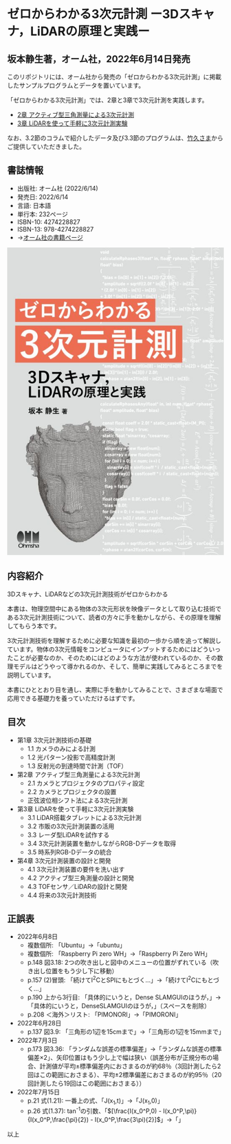 # ゼロからわかる3次元計測 ー3Dスキャナ，LiDARの原理と実践ー
## 坂本静生著，オーム社，2022年6月14日発売

このリポジトリには、オーム社から発売の「ゼロからわかる3次元計測」に掲載したサンプルプログラムとデータを置いています。

「ゼロからわかる3次元計測」では、2章と3章で3次元計測を実践します。
+ [2章 アクティブ型三角測量による3次元計測](https://github.com/ShizSak/Basics_of_3D_Measurement/tree/main/Chapter%202)
+ [3章 LiDARを使って手軽に3次元計測実験](https://github.com/ShizSak/Basics_of_3D_Measurement/tree/main/Chapter%203)

なお、3.2節のコラムで紹介したデータ及び3.3節のプログラムは、[竹久さま](https://github.com/aho1go)からご提供していただきました。

## 書誌情報
+ 出版社: オーム社 (2022/6/14)
+ 発売日: 2022/6/14
+ 言語: 日本語
+ 単行本: 232ページ
+ ISBN-10: 4274228827
+ ISBN-13: 978-4274228827
+ →[オーム社の書籍ページ](https://www.ohmsha.co.jp/book/9784274228827/)

![表紙](https://github.com/ShizSak/Basics_and_Practices_of_3D_Measurement/blob/main/FrontCover.jpg)

## 内容紹介
3Dスキャナ、LiDARなどの3次元計測技術がゼロからわかる

本書は、物理空間中にある物体の3次元形状を映像データとして取り込む技術である3次元計測技術について、読者の方々に手を動かしながら、その原理を理解してもらう本です。

3次元計測技術を理解するために必要な知識を最初の一歩から順を追って解説しています。物体の3次元情報をコンピュータにインプットするためにはどういったことが必要なのか、そのためにはどのような方法が使われているのか、その数理モデルはどうやって導かれるのか、そして、簡単に実践してみるところまでを説明しています。

本書にひととおり目を通し、実際に手を動かしてみることで、さまざまな場面で応用できる基礎力を養っていただけるはずです。

## 目次
+ 第1章 3次元計測技術の基礎
  - 1.1 カメラのみによる計測
  - 1.2 光パターン投影で高精度計測
  - 1.3 反射光の到達時間で計測（TOF）
+ 第2章 アクティブ型三角測量による3次元計測
  - 2.1 カメラとプロジェクタのプロパティ設定
  - 2.2 カメラとプロジェクタの設置
  - 正弦波位相シフト法による3次元計測
+ 第3章 LiDARを使って手軽に3次元計測実験
  - 3.1 LiDAR搭載タブレットによる3次元計測
  - 3.2 市販の3次元計測装置の活用
  - 3.3 レーダ型LiDARを試作する
  - 3.4 3次元計測装置を動かしながらRGB-Dデータを取得
  - 3.5 時系列RGB-Dデータの統合
+ 第4章 3次元計測装置の設計と開発
  - 4.1 3次元計測装置の要件を洗い出す
  - 4.2 アクティブ型三角測量の設計と開発
  - 4.3 TOFセンサ／LiDARの設計と開発
  - 4.4 将来の3次元計測技術

## 正誤表
+ 2022年6月8日
  - 複数個所: 「Ubuntu」→「ubuntu」
  - 複数個所: 「Raspberry Pi zero WH」→「Raspberry Pi Zero WH」
  - p.148 図3.18: 2つの吹き出しと図中のメニューの位置がずれている（吹き出し位置をもう少し下に移動）
  - p.157 (2)冒頭: 「続けてI<sup>2</sup>CとSPIにもとづく…」→「続けてI<sup>2</sup>Cにもとづく…」
  - p.190 上から3行目: 「具体的にいうと，Dense SLAMGUIのほうが，」→「具体的にいうと，DenseSLAMGUIのほうが，」（スペースを削除）
  - p.208 ＜海外＞リスト: 「PIMONORI」→「PIMORONI」
+ 2022年6月28日
  - p.137 図3.9: 「三角形の1辺を15cmまで」→「三角形の1辺を15mmまで」
+ 2022年7月3日
  - p.173 図3.36: 「ランダムな誤差の標準偏差」→「ランダムな誤差の標準偏差×2」、矢印位置はもう少し上で幅は狭い（誤差分布が正規分布の場合、計測値が平均±標準偏差内におさまるのが約68％（3回計測したら2回はこの範囲におさまる）、平均±2標準偏差におさまるのが約95％（20回計測したら19回はこの範囲におさまる））
+ 2022年7月15日
  - p.21 式(1.21): 一番上の式、「J(x<sub>1</sub>,t)」→「J(x<sub>1</sub>,0)」
  - p.26 式(1.37): tan<sup>-1</sup>の引数、「$[\frac{I(x_0^P,0) - I(x_0^P,\pi)}{I(x_0^P,\frac{\pi}{2}) - I(x_0^P,\frac{3\pi){2}]$」→「」

以上

